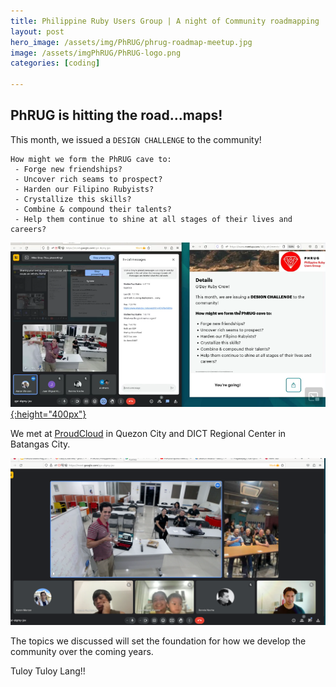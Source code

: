 ```yaml
---
title: Philippine Ruby Users Group | A night of Community roadmapping
layout: post
hero_image: /assets/img/PhRUG/phrug-roadmap-meetup.jpg
image: /assets/imgPhRUG/PhRUG-logo.png
categories: [coding]

---
```


## PhRUG is hitting the road...maps!

This month, we issued a `DESIGN CHALLENGE` to the community!


```
How might we form the PhRUG cave to:
 - Forge new friendships?
 - Uncover rich seams to prospect?
 - Harden our Filipino Rubyists?
 - Crystallize this skills?
 - Combine & compound their talents?
 - Help them continue to shine at all stages of their lives and careers?
```
[
	![Watch the video replay here!](/assets/img/PhRUG/community-roadmap-vid-page.png){:height="400px"}
](https://web.facebook.com/watch/live/?ref=watch_permalink&v=1257154728976034)

We met at [ProudCloud](https://www.proudcloud.io/) in Quezon City and DICT Regional Center in Batangas City.

![The Community Roadmapping Meetup Crew!](/assets/img/PhRUG/community-roadmapping-attendees.png)

The topics we discussed will set the foundation for how we develop the community over the coming years.

Tuloy Tuloy Lang!!
